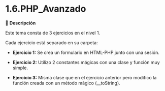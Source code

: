 # 1.6.PHP_Avanzado

:pushpin: **Descripción**

Este tema consta de 3 ejercicios en el nivel 1.

Cada ejercicio está separado en su carpeta:
- **Ejercicio 1:** Se crea un formulario en HTML-PHP junto con una sesión.

- **Ejercicio 2:** Utilizo 2 constantes mágicas con una clase y función muy simple.

- **Ejercicio 3:** Misma clase que en el ejercicio anterior pero modifico la función creada con un método mágico (__toString).

